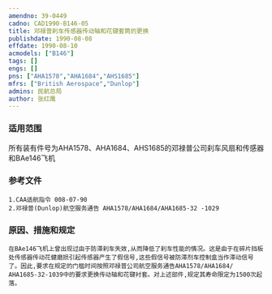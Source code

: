 ```yaml
---
amendno: 39-0449  
cadno: CAD1990-B146-05  
title: 邓禄普刹车传感器传动轴和花键套筒的更换  
publishdate: 1990-08-08  
effdate: 1990-08-10  
acmodels: ["B146"]  
tags: []  
engs: []  
pns: ["AHA1578","AHA1684","AHS1685"]  
mfrs: ["British Aerospace","Dunlop"]  
admins: 民航总局  
author: 张红鹰  
---
```

  
### 适用范围  
所有装有件号为AHA1578、AHA1684、AHS1685的邓禄普公司刹车风扇和传感器和BAe146飞机  
  
<!--more-->  
### 参考文件  
    1.CAA适航指令 008-07-90  
    2.邓禄普(Dunlop)航空服务通告 AHA1578/AHA1684/AHA1685-32 -1029  
  
### 原因、措施和规定  
    在BAe146飞机上曾出现过由于防滞刹车失效,从而降低了刹车性能的情况。这是由于在碎片挡板处传感器传动花健磨损引起传感器产生了假信号,这些假信号被防滞剂车控制盒当作滞动信号了。因此,要求在规定的门槛时间按照邓禄普公司航空服务通告AHA1578/AHA1684/ AHA1685-32-1039中的要求更换传动轴和花键衬套。对上述部件,规定其寿命限定为1500次起落。  
